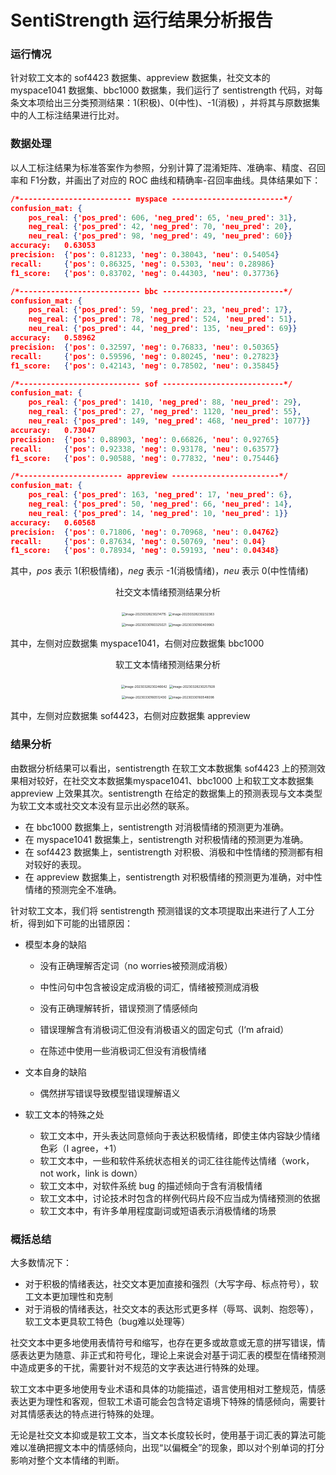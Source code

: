 # SentiStrength 运行结果分析报告

### 运行情况

针对软工文本的 sof4423 数据集、appreview 数据集，社交文本的 myspace1041 数据集、bbc1000 数据集，我们运行了 sentistrength 代码，对每条文本项给出三分类预测结果：1(积极)、0(中性)、-1(消极) ，并将其与原数据集中的人工标注结果进行比对。

### 数据处理

以人工标注结果为标准答案作为参照，分别计算了混淆矩阵、准确率、精度、召回率和 F1分数，并画出了对应的 ROC 曲线和精确率-召回率曲线。具体结果如下：

```json
/*------------------------- myspace -------------------------*/
confusion_mat: {
	pos_real: {'pos_pred': 606, 'neg_pred': 65, 'neu_pred': 31},
	neg_real: {'pos_pred': 42, 'neg_pred': 70, 'neu_pred': 20},
	neu_real: {'pos_pred': 98, 'neg_pred': 49, 'neu_pred': 60}}
accuracy:	0.63053
precision:	{'pos': 0.81233, 'neg': 0.38043, 'neu': 0.54054}
recall:		{'pos': 0.86325, 'neg': 0.5303, 'neu': 0.28986}
f1_score:	{'pos': 0.83702, 'neg': 0.44303, 'neu': 0.37736}

/*--------------------------- bbc ---------------------------*/
confusion_mat: {
	pos_real: {'pos_pred': 59, 'neg_pred': 23, 'neu_pred': 17},
	neg_real: {'pos_pred': 78, 'neg_pred': 524, 'neu_pred': 51},
	neu_real: {'pos_pred': 44, 'neg_pred': 135, 'neu_pred': 69}}
accuracy:	0.58962
precision:	{'pos': 0.32597, 'neg': 0.76833, 'neu': 0.50365}
recall:		{'pos': 0.59596, 'neg': 0.80245, 'neu': 0.27823}
f1_score:	{'pos': 0.42143, 'neg': 0.78502, 'neu': 0.35845}

/*--------------------------- sof ---------------------------*/
confusion_mat: {
	pos_real: {'pos_pred': 1410, 'neg_pred': 88, 'neu_pred': 29},
	neg_real: {'pos_pred': 27, 'neg_pred': 1120, 'neu_pred': 55},
	neu_real: {'pos_pred': 149, 'neg_pred': 468, 'neu_pred': 1077}}
accuracy:	0.73047
precision:	{'pos': 0.88903, 'neg': 0.66826, 'neu': 0.92765}
recall:		{'pos': 0.92338, 'neg': 0.93178, 'neu': 0.63577}
f1_score:	{'pos': 0.90588, 'neg': 0.77832, 'neu': 0.75446}

/*----------------------- appreview ------------------------*/
confusion_mat: {
	pos_real: {'pos_pred': 163, 'neg_pred': 17, 'neu_pred': 6},
	neg_real: {'pos_pred': 50, 'neg_pred': 66, 'neu_pred': 14},
	neu_real: {'pos_pred': 14, 'neg_pred': 10, 'neu_pred': 1}}
accuracy:	0.60568
precision:	{'pos': 0.71806, 'neg': 0.70968, 'neu': 0.04762}
recall:		{'pos': 0.87634, 'neg': 0.50769, 'neu': 0.04}
f1_score:	{'pos': 0.78934, 'neg': 0.59193, 'neu': 0.04348}
```

其中，*pos* 表示 1(积极情绪)，*neg* 表示 -1(消极情绪)，*neu* 表示 0(中性情绪)

<center>
    <p>社交文本情绪预测结果分析</p>
    <img src="https://pictures-1312865652.cos.ap-nanjing.myqcloud.com/image-20230328230214715.webp" alt="image-20230328230214715" style="zoom:35%;" />
    <img src="https://pictures-1312865652.cos.ap-nanjing.myqcloud.com/image-20230328230232383.webp" alt="image-20230328230232383" style="zoom:35%;" />
    <br/>
    <img src="https://pictures-1312865652.cos.ap-nanjing.myqcloud.com/image-20230330160325021.webp" alt="image-20230330160325021" style="zoom:35%;" />
    <img src="https://pictures-1312865652.cos.ap-nanjing.myqcloud.com/image-20230330160409963.webp" alt="image-20230330160409963" style="zoom:35%;" />
</center>

其中，左侧对应数据集 myspace1041，右侧对应数据集 bbc1000

<center>
    <p>软工文本情绪预测结果分析</p>
    <img src="https://pictures-1312865652.cos.ap-nanjing.myqcloud.com/image-20230328230246642.webp" alt="image-20230328230246642" style="zoom:35%;" />
    <img src="https://pictures-1312865652.cos.ap-nanjing.myqcloud.com/image-20230328230257928.webp" alt="image-20230328230257928" style="zoom:35%;" />
    <br/>
    <img src="https://pictures-1312865652.cos.ap-nanjing.myqcloud.com/image-20230330160512430.webp" alt="image-20230330160512430" style="zoom:35%;" />
    <img src="https://pictures-1312865652.cos.ap-nanjing.myqcloud.com/image-20230330160548098.webp" alt="image-20230330160548098" style="zoom:35%;" />
</center>

其中，左侧对应数据集 sof4423，右侧对应数据集 appreview

### 结果分析

由数据分析结果可以看出，sentistrength 在软工文本数据集 sof4423 上的预测效果相对较好，在社交文本数据集myspace1041、bbc1000 上和软工文本数据集 appreview 上效果其次。sentistrength 在给定的数据集上的预测表现与文本类型为软工文本或社交文本没有显示出必然的联系。

- 在 bbc1000 数据集上，sentistrength 对消极情绪的预测更为准确。
- 在 myspace1041 数据集上，sentistrength 对积极情绪的预测更为准确。
- 在 sof4423 数据集上，sentistrength 对积极、消极和中性情绪的预测都有相对较好的表现。
- 在 appreview 数据集上，sentistrength 对积极情绪的预测更为准确，对中性情绪的预测完全不准确。

针对软工文本，我们将 sentistrength 预测错误的文本项提取出来进行了人工分析，得到如下可能的出错原因：

- 模型本身的缺陷

    - 没有正确理解否定词（no worries被预测成消极）

    - 中性问句中包含被设定成消极的词汇，情绪被预测成消极
    - 没有正确理解转折，错误预测了情感倾向
    - 错误理解含有消极词汇但没有消极语义的固定句式（I‘m afraid）
    - 在陈述中使用一些消极词汇但没有消极情绪

- 文本自身的缺陷

    - 偶然拼写错误导致模型错误理解语义

- 软工文本的特殊之处
    - 软工文本中，开头表达同意倾向于表达积极情绪，即使主体内容缺少情绪色彩（I agree，+1）
    - 软工文本中，一些和软件系统状态相关的词汇往往能传达情绪（work，not work，link is down）
    - 软工文本中，对软件系统 bug 的描述倾向于含有消极情绪
    - 软工文本中，讨论技术时包含的样例代码片段不应当成为情绪预测的依据
    - 软工文本中，有许多单用程度副词或短语表示消极情绪的场景

### 概括总结

大多数情况下：

- 对于积极的情绪表达，社交文本更加直接和强烈（大写字母、标点符号），软工文本更加理性和克制
- 对于消极的情绪表达，社交文本的表达形式更多样（辱骂、讽刺、抱怨等），软工文本更具软工特色（bug难以处理等）

社交文本中更多地使用表情符号和缩写，也存在更多或故意或无意的拼写错误，情感表达更为随意、非正式和符号化，理论上来说会对基于词汇表的模型在情绪预测中造成更多的干扰，需要针对不规范的文字表达进行特殊的处理。

软工文本中更多地使用专业术语和具体的功能描述，语言使用相对工整规范，情感表达更为理性和客观，但软工术语可能会包含特定语境下特殊的情感倾向，需要针对其情感表达的特点进行特殊的处理。

无论是社交文本抑或是软工文本，当文本长度较长时，使用基于词汇表的算法可能难以准确把握文本中的情感倾向，出现“以偏概全”的现象，即以对个别单词的打分影响对整个文本情绪的判断。



